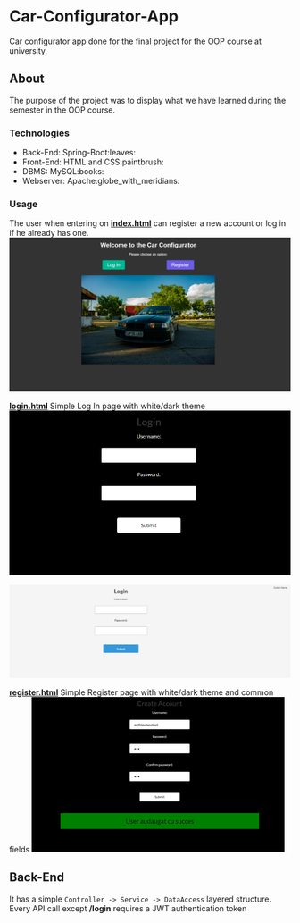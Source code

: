 # Car-Configurator-App

Car configurator app done for the final project for the OOP course at university.

## About

The purpose of the project was to display what we have learned during the semester in the OOP course.

### Technologies

<ul>
    <li>Back-End: Spring-Boot:leaves:</li>
    <li>Front-End: HTML and CSS:paintbrush:</li>
    <li>DBMS: MySQL:books:</li>
    <li>Webserver: Apache:globe_with_meridians:</li>
</ul>

### Usage

The user when entering on [**index.html**](Front%20End/index.html) can register a new account or log in if he already has one.
![IndexPage](Media/Index.png)

[**login.html**](Front%20End/login.html) Simple Log In page with white/dark theme
![LoginPage](Media/DarkLogin.png)

![LoginPage](Media/LightLogin.png)

[**register.html**](Front%20End/register.html) Simple Register page with white/dark theme and common fields
![RegisterPage](Media/RegisterDark.png)

## Back-End

It has a simple `Controller -> Service -> DataAccess` layered structure. Every API call except **/login** requires a JWT authentication token
